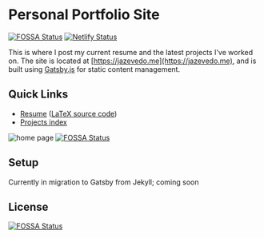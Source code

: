 # Personal Portfolio Site
[![FOSSA Status](https://app.fossa.io/api/projects/git%2Bgithub.com%2Fjazevedo620%2Fjazevedo620.github.io.svg?type=shield)](https://app.fossa.io/projects/git%2Bgithub.com%2Fjazevedo620%2Fjazevedo620.github.io?ref=badge_shield) [![Netlify Status](https://api.netlify.com/api/v1/badges/361d0295-d038-4c28-bb0e-55b0fd4e9475/deploy-status)](https://app.netlify.com/sites/focused-goodall-0dcf23/deploys)

This is where I post my current resume and the latest projects I've worked on. The site is located at [https://jazevedo.me](https://jazevedo.me), and is built using [Gatsby.js](https://www.gatsbyjs.org/) for static content management.

## Quick Links

- [Resume](https://jazevedo.me/resume) ([LaTeX source code](https://jazevedo.me/resume/source))
- [Projects index](https://jazevedo.me/projects)

![home page](https://i.imgur.com/YRbJ3pu.png)
[![FOSSA Status](https://app.fossa.io/api/projects/git%2Bgithub.com%2Fjazevedo620%2Fjazevedo620.github.io.svg?type=shield)](https://app.fossa.io/projects/git%2Bgithub.com%2Fjazevedo620%2Fjazevedo620.github.io?ref=badge_shield)

## Setup

Currently in migration to Gatsby from Jekyll; coming soon


## License
[![FOSSA Status](https://app.fossa.io/api/projects/git%2Bgithub.com%2Fjazevedo620%2Fjazevedo620.github.io.svg?type=large)](https://app.fossa.io/projects/git%2Bgithub.com%2Fjazevedo620%2Fjazevedo620.github.io?ref=badge_large)